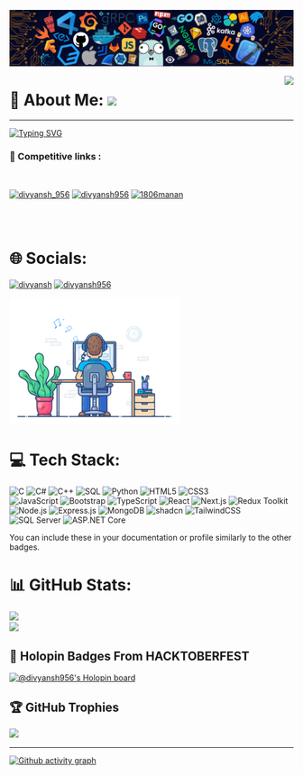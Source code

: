 ![Divyansh Saxena](https://github.com/divyansh956/divyansh956/blob/main/img/github.png)

<img align = "right"  src = "https://api.visitorbadge.io/api/combined?path=divyansh9565&label=GitHub&labelColor=%23d9e3f0&countColor=%2337d67a&style=flat-square&labelStyle=upper"  />

# 💫 About Me: [![](https://visitcount.itsvg.in/api?id=divyansh956&label=Profile%20Views&icon=0&pretty=false)](https://visitcount.itsvg.in)
---
[![Typing SVG](https://readme-typing-svg.herokuapp.com?font=Fira+Code&duration=3000&pause=700&color=F76D2C&background=000000&vCenter=true&width=470&lines=I+am+Divyansh+Saxena;I+am+a+Full+Stack+Developer.;My+Passion+is+Competitive+Programming.+)](https://git.io/typing-svg)<br>

### 🔗 Competitive links : 
<br>                       

<a href="https://www.codechef.com/users/divyansh966" target="blank"><img align="center" src="https://cdn.jsdelivr.net/npm/simple-icons@3.1.0/icons/codechef.svg" alt="divyansh_956" height="50" width="50" /></a>
<a href="https://codeforces.com/profile/divyansh956" target="blank"><img align="center" src="https://raw.githubusercontent.com/rahuldkjain/github-profile-readme-generator/master/src/images/icons/Social/codeforces.svg" alt="divyansh956" height="50" width="50" /></a>
<a href="https://www.leetcode.com/divyansh956" target="blank"><img align="center" src="https://raw.githubusercontent.com/rahuldkjain/github-profile-readme-generator/master/src/images/icons/Social/leet-code.svg" alt="1806manan" height="50" width="50" /></a>

<br><br>


# 🌐 Socials:

<a href="https://www.linkedin.com/in/divyansh-saxena-478672224/" target="blank"><img align="center" src="https://cdn.jsdelivr.net/npm/simple-icons@3.0.1/icons/linkedin.svg" alt="divyansh" height="30" width="40" /></a>
<a href="" target="blank"><img align="center" src="https://cdn.jsdelivr.net/npm/simple-icons@3.0.1/icons/instagram.svg" alt="divyansh956" height="30" width="40" /></a>

 
<img src="https://github.com/divyansh956/divyansh956/blob/main/img/dev-working_rounded.gif?raw=true" href="https://github.com/divyansh956" alt="CoDiNg RocKs"  width="60%"/> 


# 💻 Tech Stack:

![C](https://img.shields.io/badge/c-%2300599C.svg?style=for-the-badge&logo=c&logoColor=white) 
![C#](https://img.shields.io/badge/c%23-%23239120.svg?style=for-the-badge&logo=c-sharp&logoColor=white)
![C++](https://img.shields.io/badge/c++-%2300599C.svg?style=for-the-badge&logo=c%2B%2B&logoColor=white) 
![SQL](https://img.shields.io/badge/sql-%23F24E1E.svg?style=for-the-badge&logo=sql&logoColor=white)
![Python](https://img.shields.io/badge/python-3670A0?style=for-the-badge&logo=python&logoColor=ffdd54) 
![HTML5](https://img.shields.io/badge/html5-%23E34F26.svg?style=for-the-badge&logo=html5&logoColor=white)
![CSS3](https://img.shields.io/badge/css3-%231572B6.svg?style=for-the-badge&logo=css3&logoColor=white)  
![JavaScript](https://img.shields.io/badge/javascript-%23323330.svg?style=for-the-badge&logo=javascript&logoColor=%23F7DF1E)
![Bootstrap](https://img.shields.io/badge/bootstrap-%23563D7C.svg?style=for-the-badge&logo=bootstrap&logoColor=white)
![TypeScript](https://img.shields.io/badge/typescript-%23007ACC.svg?style=for-the-badge&logo=typescript&logoColor=white)
![React](https://img.shields.io/badge/react-%2320232a.svg?style=for-the-badge&logo=react&logoColor=%2361DAFB)
![Next.js](https://img.shields.io/badge/next.js-%23000000.svg?style=for-the-badge&logo=next.js&logoColor=white)
![Redux Toolkit](https://img.shields.io/badge/redux%20toolkit-%23764ABC.svg?style=for-the-badge&logo=redux&logoColor=white)
![Node.js](https://img.shields.io/badge/node.js-6DA55F?style=for-the-badge&logo=node.js&logoColor=white)
![Express.js](https://img.shields.io/badge/express.js-%23404d59.svg?style=for-the-badge&logo=express&logoColor=%2361DAFB)
![MongoDB](https://img.shields.io/badge/mongodb-%234ea94b.svg?style=for-the-badge&logo=mongodb&logoColor=white)
![shadcn](https://img.shields.io/badge/shadcn-%23000000.svg?style=for-the-badge&logo=shadcn&logoColor=white)
![TailwindCSS](https://img.shields.io/badge/tailwindcss-%2338B2AC.svg?style=for-the-badge&logo=tailwind-css&logoColor=white)
![SQL Server](https://img.shields.io/badge/microsoft%20sql%20server-%23CC2927.svg?style=for-the-badge&logo=microsoft%20sql%20server&logoColor=white)
![ASP.NET Core](https://img.shields.io/badge/asp.net%20core-512BD4?style=for-the-badge&logo=dotnet&logoColor=white)

You can include these in your documentation or profile similarly to the other badges.

# 📊 GitHub Stats:

![](https://github-readme-streak-stats.herokuapp.com/?user=divyansh956&theme=merko&hide_border=false)<br/>
![](https://github-readme-stats.vercel.app/api/top-langs/?username=divyansh956&theme=merko&hide_border=false&include_all_commits=true&count_private=true&layout=compact)

## 🥇 Holopin Badges From HACKTOBERFEST
[![@divyansh956's Holopin board](https://holopin.me/divyansh956)](https://holopin.io/@divyansh956)

## 🏆 GitHub Trophies
![](https://github-profile-trophy.vercel.app/?username=divyansh956&theme=juicyfresh&no-frame=true&no-bg=false&margin-w=4)

---
[![Github activity graph](https://github-readme-activity-graph.vercel.app/graph?username=divyansh956&theme=react-dark)](https://github.com/ashutosh00710/github-readme-activity-graph)
